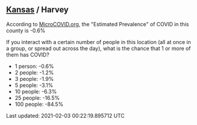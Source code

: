 
## [Kansas](/united-states/kansas) / Harvey

According to [MicroCOVID.org](http://microcovid.org),
the "Estimated Prevalence" of COVID in this county is -0.6%

If you interact with a certain number of people in this location
(all at once in a group, or spread out across the day), what is the chance that
1 or more of them has COVID?

- 1 person: -0.6%
- 2 people: -1.2%
- 3 people: -1.9%
- 5 people: -3.1%
- 10 people: -6.3%
- 25 people: -16.5%
- 100 people: -84.5%

Last updated: 2021-02-03 00:22:19.895712 UTC
